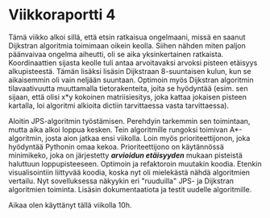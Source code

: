 # Viikkoraportti 4
Tämä viikko alkoi sillä, että etsin ratkaisua ongelmaani, missä en saanut Dijkstran algoritmia toimimaan oikein keolla. Siihen nähden miten paljon päänvaivaa ongelma aiheutti, oli se aika yksinkertainen ratkaista. Koordinaattien sijasta keolle tuli antaa arvoitavaksi arvoksi pisteen etäisyys alkupisteestä. Tämän lisäksi lisäsin Dijkstraan 8-suuntaisen kulun, kun se aikaisemmin oli vain neljään suuntaan. Optimoin myös Dijkstran algoritmin tilavaativuutta muuttamalla tietorakenteita, joita se hyödyntää (esim. sen sijaan, että olisi x*y kokoinen matriisiesitys, joka kattaa jokaisen pisteen kartalla, loi algoritmi alkioita dictiin tarvittaessa vasta tarvittaessa).

Aloitin JPS-algoritmin työstämisen. Perehdyin tarkemmin sen toimintaan, mutta aika alkoi loppua kesken. Tein algoritmille rungoksi toimivan A*-algoritmin, josta aion jatkaa ensi viikolla. Loin myös prioriteettijonon, joka hyödyntää Pythonin omaa kekoa. Prioriteettijono on käytännössä minimikeko, joka on järjestetty ***arvioidun etäisyyden*** mukaan pisteistä haluttuun loppupisteeseen. Optimoin ja refaktoroin muutakin koodia. Etenkin visualisointiin liittyvää koodia, koska nyt oli mielekästä nähdä algoritmien vertailu. Nyt sovelluksessa näkyykin eri "ruuduilla" JPS- ja Dijkstran algoritmien toiminta. Lisäsin dokumentaatiota ja testit uudelle algoritmille.

Aikaa olen käyttänyt tällä viikolla 10h.